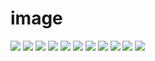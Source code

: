# image
<img src="https://github.com/YuzzuKamiyaka/image/blob/main/107.jpg" />
<img src="https://github.com/YuzzuKamiyaka/image/blob/main/116.jpg" />
<img src="https://github.com/YuzzuKamiyaka/image/blob/main/119.jpg" />
<img src="https://github.com/YuzzuKamiyaka/image/blob/main/20210903_185931.jpg" />
<img src="https://github.com/YuzzuKamiyaka/image/blob/main/442757cb859d28f896389b76fff1d758.gif" />
<img src="https://github.com/YuzzuKamiyaka/image/blob/main/84c.gif" />
<img src="https://github.com/YuzzuKamiyaka/image/blob/main/IMG-20210903-WA0004.png" />
<img src="https://github.com/YuzzuKamiyaka/image/blob/main/IMG-20210904-WA0000.png" />
<img src="https://github.com/YuzzuKamiyaka/image/blob/main/Josee.jpeg" />
<img src="https://github.com/YuzzuKamiyaka/image/blob/main/Kanna%20-%20eyes%20on%20you.gif" />
<img src="https://github.com/YuzzuKamiyaka/image/blob/main/kannacons.jpeg" />
